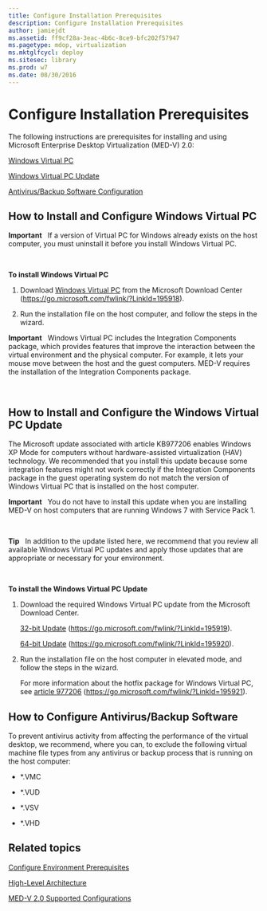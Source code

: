 ```yaml
---
title: Configure Installation Prerequisites
description: Configure Installation Prerequisites
author: jamiejdt
ms.assetid: ff9cf28a-3eac-4b6c-8ce9-bfc202f57947
ms.pagetype: mdop, virtualization
ms.mktglfcycl: deploy
ms.sitesec: library
ms.prod: w7
ms.date: 08/30/2016
---
```



# Configure Installation Prerequisites


The following instructions are prerequisites for installing and using Microsoft Enterprise Desktop Virtualization (MED-V) 2.0:

[Windows Virtual PC](#bkmk-howtoinstallandconfiguremicrosoftvirtualpc7)

[Windows Virtual PC Update](#bkmk-howtoinstallandconfiguremicrosoftvirtualpc7update)

[Antivirus/Backup Software Configuration](#bkmk-antivirusbackupsoftwareconfiguration)

## <a href="" id="bkmk-howtoinstallandconfiguremicrosoftvirtualpc7"></a>How to Install and Configure Windows Virtual PC


**Important**  
If a version of Virtual PC for Windows already exists on the host computer, you must uninstall it before you install Windows Virtual PC.

 

**To install Windows Virtual PC**

1.  Download [Windows Virtual PC](https://go.microsoft.com/fwlink/?LinkId=195918) from the Microsoft Download Center (https://go.microsoft.com/fwlink/?LinkId=195918).

2.  Run the installation file on the host computer, and follow the steps in the wizard.

**Important**  
Windows Virtual PC includes the Integration Components package, which provides features that improve the interaction between the virtual environment and the physical computer. For example, it lets your mouse move between the host and the guest computers. MED-V requires the installation of the Integration Components package.

 

## <a href="" id="bkmk-howtoinstallandconfiguremicrosoftvirtualpc7update"></a>How to Install and Configure the Windows Virtual PC Update


The Microsoft update associated with article KB977206 enables Windows XP Mode for computers without hardware-assisted virtualization (HAV) technology. We recommended that you install this update because some integration features might not work correctly if the Integration Components package in the guest operating system do not match the version of Windows Virtual PC that is installed on the host computer.

**Important**  
You do not have to install this update when you are installing MED-V on host computers that are running Windows 7 with Service Pack 1.

 

**Tip**  
In addition to the update listed here, we recommend that you review all available Windows Virtual PC updates and apply those updates that are appropriate or necessary for your environment.

 

**To install the Windows Virtual PC Update**

1.  Download the required Windows Virtual PC update from the Microsoft Download Center.

    [32-bit Update](https://go.microsoft.com/fwlink/?LinkId=195919) (https://go.microsoft.com/fwlink/?LinkId=195919).

    [64-bit Update](https://go.microsoft.com/fwlink/?LinkId=195920) (https://go.microsoft.com/fwlink/?LinkId=195920).

2.  Run the installation file on the host computer in elevated mode, and follow the steps in the wizard.

    For more information about the hotfix package for Windows Virtual PC, see [article 977206](https://go.microsoft.com/fwlink/?LinkId=195921) (https://go.microsoft.com/fwlink/?LinkId=195921).

## <a href="" id="bkmk-antivirusbackupsoftwareconfiguration"></a>How to Configure Antivirus/Backup Software


To prevent antivirus activity from affecting the performance of the virtual desktop, we recommend, where you can, to exclude the following virtual machine file types from any antivirus or backup process that is running on the host computer:

-   \*.VMC

-   \*.VUD

-   \*.VSV

-   \*.VHD

## Related topics


[Configure Environment Prerequisites](configure-environment-prerequisites.md)

[High-Level Architecture](high-level-architecturemedv2.md)

[MED-V 2.0 Supported Configurations](med-v-20-supported-configurations.md)

 

 





